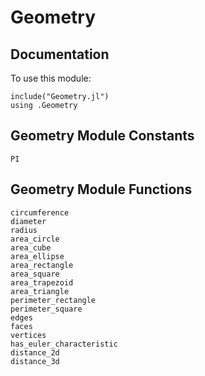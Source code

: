 # Geometry

## Documentation
To use this module:
```
include("Geometry.jl")
using .Geometry
```

## Geometry Module Constants
```@docs
PI
```

## Geometry Module Functions
```@docs
circumference
diameter
radius
area_circle
area_cube
area_ellipse
area_rectangle
area_square
area_trapezoid
area_triangle
perimeter_rectangle
perimeter_square
edges
faces
vertices
has_euler_characteristic
distance_2d
distance_3d
```
